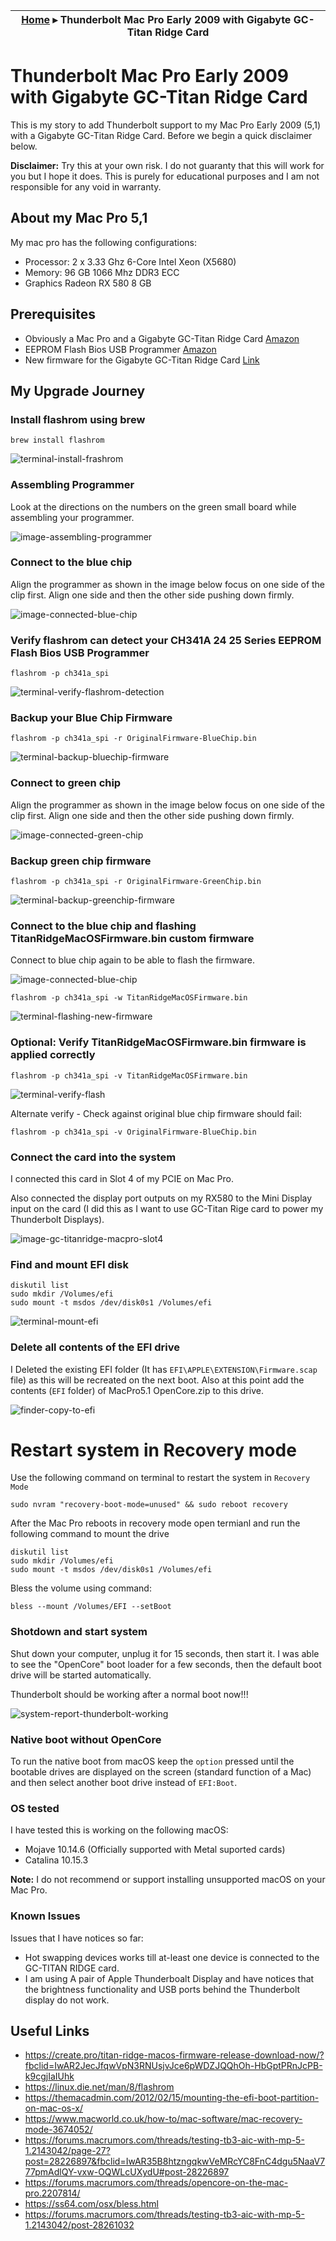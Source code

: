 |  [Home](../README.md) ▸ Thunderbolt Mac Pro Early 2009 with Gigabyte GC-Titan Ridge Card |
|-----|


# Thunderbolt Mac Pro Early 2009 with Gigabyte GC-Titan Ridge Card

This is my story to add Thunderbolt support to my Mac Pro Early 2009 (5,1) with a Gigabyte GC-Titan Ridge Card. Before we begin a quick disclaimer below.

**Disclaimer:** Try this at your own risk. I do not guaranty that this will work for you but I hope it does. This is purely for educational purposes and I am not responsible for any void in warranty.

## About my Mac Pro 5,1

My mac pro has the following configurations:

- Processor:        2 x 3.33 Ghz 6-Core Intel Xeon (X5680)
- Memory:           96 GB 1066 Mhz DDR3 ECC
- Graphics          Radeon RX 580 8 GB

## Prerequisites

- Obviously a Mac Pro and a Gigabyte GC-Titan Ridge Card [Amazon](https://www.amazon.com/gp/product/B07GBZL93X/ref=ppx_yo_dt_b_asin_title_o01_s00?ie=UTF8&psc=1)
- EEPROM Flash Bios USB Programmer [Amazon](https://www.amazon.com/gp/product/B07SHSL9X9/ref=ppx_yo_dt_b_asin_title_o00_s00?ie=UTF8&psc=1)
- New firmware for the Gigabyte GC-Titan Ridge Card [Link](https://forums.macrumors.com/threads/testing-tb3-aic-with-mp-5-1.2143042/post-28246620)


## My Upgrade Journey

### Install flashrom using brew

```
brew install flashrom
```

![terminal-install-frashrom](./images/terminal-install-flashrom.png)

### Assembling Programmer

Look at the directions on the numbers on the green small board while assembling your programmer.

![image-assembling-programmer](./images/image-assembling-programmer.png)

### Connect to the blue chip 

Align the programmer as shown in the image below focus on one side of the clip first. Align one side and then the other side pushing down firmly.

![image-connected-blue-chip](./images/image-connected-blue-chip.png)

### Verify flashrom can detect your CH341A 24 25 Series EEPROM Flash Bios USB Programmer

```
flashrom -p ch341a_spi
```

![terminal-verify-flashrom-detection](./images/terminal-verify-flashrom-detection.png)


### Backup your Blue Chip Firmware

```
flashrom -p ch341a_spi -r OriginalFirmware-BlueChip.bin
```

![terminal-backup-bluechip-firmware](./images/terminal-backup-bluechip-firmware.png)

### Connect to green chip

Align the programmer as shown in the image below focus on one side of the clip first. Align one side and then the other side pushing down firmly.

![image-connected-green-chip](./images/image-connected-green-chip.png)

### Backup green chip firmware

```
flashrom -p ch341a_spi -r OriginalFirmware-GreenChip.bin
```
![terminal-backup-greenchip-firmware](./images/terminal-backup-greenchip-firmware.png)

### Connect to the blue chip and flashing TitanRidgeMacOSFirmware.bin custom firmware

Connect to blue chip again to be able to flash the firmware.

![image-connected-blue-chip](./images/image-connected-blue-chip.png)

```
flashrom -p ch341a_spi -w TitanRidgeMacOSFirmware.bin
```
![terminal-flashing-new-firmware](./images/terminal-flashing-new-firmware.png)

### Optional: Verify TitanRidgeMacOSFirmware.bin firmware is applied correctly

```
flashrom -p ch341a_spi -v TitanRidgeMacOSFirmware.bin
```

![terminal-verify-flash](./images/terminal-verify-flash.png)

Alternate verify - Check against original blue chip firmware should fail:

```
flashrom -p ch341a_spi -v OriginalFirmware-BlueChip.bin
```


### Connect the card into the system

I connected this card in Slot 4 of my PCIE on Mac Pro. 

Also connected the display port outputs on my RX580 to the Mini Display input on the card (I did this as I want to use GC-Titan Rige card to power my Thunderbolt Displays).

![image-gc-titanridge-macpro-slot4](./images/image-gc-titanridge-macpro-slot4.png)


### Find and mount EFI disk

```
diskutil list
sudo mkdir /Volumes/efi
sudo mount -t msdos /dev/disk0s1 /Volumes/efi
```

![terminal-mount-efi](./images/terminal-mount-efi.png)

### Delete all contents of the EFI drive

I Deleted the existing EFI folder (It has `EFI\APPLE\EXTENSION\Firmware.scap` file) as this will be recreated on the next boot. Also at this point add the contents (`EFI` folder) of MacPro5.1 OpenCore.zip to this drive.

![finder-copy-to-efi](./images/finder-copy-to-efi.png) 


# Restart system in Recovery mode

Use the following command on terminal to restart the system in `Recovery Mode`

```
sudo nvram "recovery-boot-mode=unused" && sudo reboot recovery
```

After the Mac Pro reboots in recovery mode open termianl and run the following command to mount the drive

```
diskutil list
sudo mkdir /Volumes/efi
sudo mount -t msdos /dev/disk0s1 /Volumes/efi
```

Bless the volume using command:

```
bless --mount /Volumes/EFI --setBoot
```

### Shotdown and start system

Shut down your computer, unplug it for 15 seconds, then start it. I was able to see the "OpenCore"  boot loader for a few seconds, then the default boot drive will be started automatically.

Thunderbolt should be working after a normal boot now!!!

![system-report-thunderbolt-working](./images/system-report-thunderbolt-working.png)


### Native boot without OpenCore

To run the native boot from macOS keep the `option` pressed until the bootable drives are displayed on the screen (standard function of a Mac) and then select another boot drive instead of `EFI:Boot`.


### OS tested 

I have tested this is working on the following macOS:

- Mojave 10.14.6 (Officially supported with Metal suported cards)
- Catalina 10.15.3 

**Note:** I do not recommend or support installing unsupported macOS on your Mac Pro.

### Known Issues

Issues that I have notices so far:
- Hot swapping devices works till at-least one device is connected to the GC-TITAN RIDGE card. 
- I am using A pair of Apple Thunderboalt Display and have notices that the brightness functionality and USB ports behind the Thunderbolt display do not work.

## Useful Links

- https://create.pro/titan-ridge-macos-firmware-release-download-now/?fbclid=IwAR2JecJfqwVpN3RNUsjvJce6pWDZJQQhOh-HbGptPRnJcPB-k9cgjIaIUhk
- https://linux.die.net/man/8/flashrom
- https://themacadmin.com/2012/02/15/mounting-the-efi-boot-partition-on-mac-os-x/
- https://www.macworld.co.uk/how-to/mac-software/mac-recovery-mode-3674052/
- https://forums.macrumors.com/threads/testing-tb3-aic-with-mp-5-1.2143042/page-27?post=28226897&fbclid=IwAR35B8htzngqkwVeMRcYC8FnC4dgu5NaaV777pmAdlQY-vxw-OQWLcUXydU#post-28226897
- https://forums.macrumors.com/threads/opencore-on-the-mac-pro.2207814/
- https://ss64.com/osx/bless.html
- https://forums.macrumors.com/threads/testing-tb3-aic-with-mp-5-1.2143042/post-28261032

